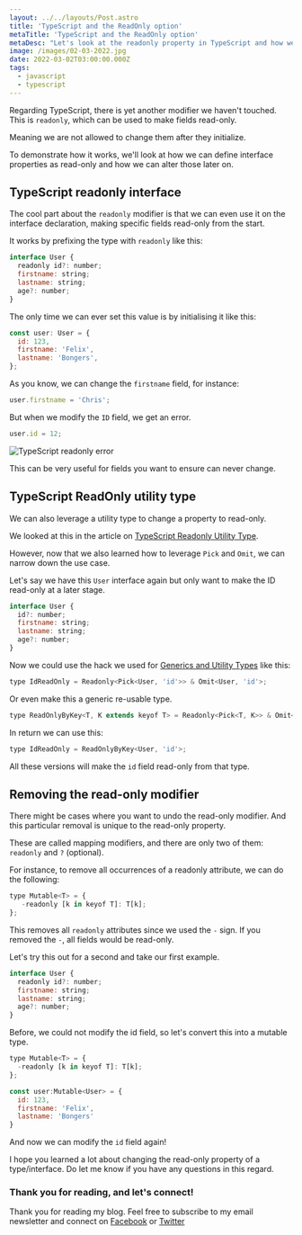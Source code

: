 ```yaml
---
layout: ../../layouts/Post.astro
title: 'TypeScript and the ReadOnly option'
metaTitle: 'TypeScript and the ReadOnly option'
metaDesc: "Let's look at the readonly property in TypeScript and how we can add and remove it."
image: /images/02-03-2022.jpg
date: 2022-03-02T03:00:00.000Z
tags:
  - javascript
  - typescript
---
```


Regarding TypeScript, there is yet another modifier we haven't touched. This is `readonly`, which can be used to make fields read-only.

Meaning we are not allowed to change them after they initialize.

To demonstrate how it works, we'll look at how we can define interface properties as read-only and how we can alter those later on.

## TypeScript readonly interface

The cool part about the `readonly` modifier is that we can even use it on the interface declaration, making specific fields read-only from the start.

It works by prefixing the type with `readonly` like this:

```js
interface User {
  readonly id?: number;
  firstname: string;
  lastname: string;
  age?: number;
}
```

The only time we can ever set this value is by initialising it like this:

```js
const user: User = {
  id: 123,
  firstname: 'Felix',
  lastname: 'Bongers',
};
```

As you know, we can change the `firstname` field, for instance:

```js
user.firstname = 'Chris';
```

But when we modify the `ID` field, we get an error.

```js
user.id = 12;
```

![TypeScript readonly error](https://cdn.hashnode.com/res/hashnode/image/upload/v1645422145618/9zp36czSU.png)

This can be very useful for fields you want to ensure can never change.

## TypeScript ReadOnly utility type

We can also leverage a utility type to change a property to read-only.

We looked at this in the article on [TypeScript Readonly Utility Type](https://daily-dev-tips.com/posts/typescript-readonly-utility-type/).

However, now that we also learned how to leverage `Pick` and `Omit`, we can narrow down the use case.

Let's say we have this `User` interface again but only want to make the ID read-only at a later stage.

```js
interface User {
  id?: number;
  firstname: string;
  lastname: string;
  age?: number;
}
```

Now we could use the hack we used for [Generics and Utility Types](https://daily-dev-tips.com/posts/typescript-utility-types-with-generics/) like this:

```js
type IdReadOnly = Readonly<Pick<User, 'id'>> & Omit<User, 'id'>;
```

Or even make this a generic re-usable type.

```js
type ReadOnlyByKey<T, K extends keyof T> = Readonly<Pick<T, K>> & Omit<T, K>;
```

In return we can use this:

```js
type IdReadOnly = ReadOnlyByKey<User, 'id'>;
```

All these versions will make the `id` field read-only from that type.

## Removing the read-only modifier

There might be cases where you want to undo the read-only modifier.
And this particular removal is unique to the read-only property.

These are called mapping modifiers, and there are only two of them: `readonly` and `?` (optional).

For instance, to remove all occurrences of a readonly attribute, we can do the following:

```js
type Mutable<T> = {
   -readonly [k in keyof T]: T[k];
};
```

This removes all `readonly` attributes since we used the `-` sign.
If you removed the `-`, all fields would be read-only.

Let's try this out for a second and take our first example.

```js
interface User {
  readonly id?: number;
  firstname: string;
  lastname: string;
  age?: number;
}
```

Before, we could not modify the id field, so let's convert this into a mutable type.

```js
type Mutable<T> = {
  -readonly [k in keyof T]: T[k];
};

const user:Mutable<User> = {
  id: 123,
  firstname: 'Felix',
  lastname: 'Bongers'
}
```

And now we can modify the `id` field again!

I hope you learned a lot about changing the read-only property of a type/interface.
Do let me know if you have any questions in this regard.

### Thank you for reading, and let's connect!

Thank you for reading my blog. Feel free to subscribe to my email newsletter and connect on [Facebook](https://www.facebook.com/DailyDevTipsBlog) or [Twitter](https://twitter.com/DailyDevTips1)
